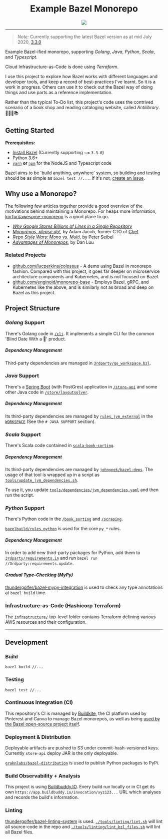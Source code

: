 <h1 align="center">Example Bazel Monorepo</h1>
<p align="center">
    <a href="https://buildkite.com/thundergolfer-inc/the-one-true-bazel-monorepo">
        <img src="https://badge.buildkite.com/aa36b75077a5c69156bc143b32c8c2db04c4b20b8706b8a99b.svg?branch=master">
    </a>
</p>

----

> *Note:* Currently supporting the latest Bazel version as at mid July 2020, [3.3.0](https://github.com/bazelbuild/bazel/releases/tag/3.3.0) 

Example Bazel-ified monorepo, supporting *Golang*, *Java*, *Python*, *Scala*, and *Typescript*. 

Cloud Infrastructure-as-Code is done using _Terraform_.

I use this project to explore how Bazel works with different languages and
developer tools, and keep a record of best-practices I've learnt. So it is a work in progress.
Others can use it to check out the Bazel way of doing things and use parts
as a reference implementation.

Rather than the typical To-Do list, this project's code uses the contrived scenario of a book shop and reading cataloging website, called *Antilibrary*. 📗📕📒📚

## Getting Started

**Prerequisites:**
 
- [Install Bazel](https://docs.bazel.build/versions/master/install.html) (Currently supporting ~= `3.3.0`)
- Python 3.6+
- [`yarn`](https://yarnpkg.com/) **or** [`npm`](https://www.npmjs.com/) for the NodeJS and Typescript code

Bazel aims to be 'build anything, anywhere' system, so building and testing should be as simple as `bazel test //...`. If it's not, [create an issue](https://github.com/thundergolfer/example-bazel-monorepo/issues/new/choose). 

## Why use a Monorepo?

The following few articles together provide a good overview of the
motivations behind maintaining a Monorepo. For heaps more information,
[korfuri/awesome-monorepo](https://github.com/korfuri/awesome-monorepo)
is a good place to go. 

* [*Why Google Stores Billions of Lines in a Single
  Repository*](http://delivery.acm.org/10.1145/2860000/2854146/p78-potvin.pdf?ip=60.240.50.147&id=2854146&acc=OA&key=4D4702B0C3E38B35%2E4D4702B0C3E38B35%2E4D4702B0C3E38B35%2E5945DC2EABF3343C&__acm__=1558760299_19ae56a814d1fe05de26b4844a658e52)
* [*Monorepos, please
  do!*](https://medium.com/@adamhjk/monorepo-please-do-3657e08a4b70), by
Adam Jacob, former CTO of [Chef](https://www.chef.io/)
* [*Repo Style Wars: Mono vs. Multi*](https://gigamonkeys.com/mono-vs-multi/), by Peter Seibel
* [*Advantages of Monorepos*](https://danluu.com/monorepo/), by Dan Luu

### Related Projects

* [github.com/lucperkins/colossus](https://github.com/lucperkins/colossus) - A demo using Bazel in monorepo fashion. Compared with this project, it goes far deeper on microservice architecture components and Kubernetes, and is not focused on Bazel.
* [github.com/enginoid/monorepo-base](https://github.com/enginoid/monorepo-base) - Employs Bazel, gRPC, and Kubernetes like the above, and is similarly not as broad and deep on Bazel as this project.

## Project Structure

### *Golang* Support

There's Golang code in [`/cli`](/cli). It implements a simple CLI for the common 'Blind Date With a 📖' product.

##### Dependency Management

Third-party dependencies are managed in [`3rdparty/go_workspace.bzl`](/3rdparty/go_workspace.bzl).  

### *Java* Support

There's a [Spring Boot](https://spring.io/projects/spring-boot) (with PostGres) application in [`/store-api`](/store-api) and some other Java code in [`/store/layoutsolver`](/store/layoutsolver).

##### Dependency Management

Its third-party dependencies are managed by [`rules_jvm_external`](https://blog.bazel.build/2019/03/31/rules-jvm-external-maven.html) in the [`WORKSPACE`](/WORKSPACE) (See the `# JAVA SUPPORT` section).

### *Scala* Support

There's Scala code contained in [`scala-book-sorting`](/scala-book-sorting).

##### Dependency Management

Its third-party dependencies are managed
by [`johnynek/bazel-deps`](https://github.com/johnynek/bazel-deps). The usage of that tool is wrapped up in a script
as [`tools/update_jvm_dependencies.sh`](tools/update_jvm_dependencies.sh).

To use it, you update [`tools/dependencies/jvm_dependencies.yaml`](tools/dependencies/jvm_dependencies.yaml) and then run the script.


### *Python* Support

There's Python code in the [`/book_sorting`](/book_sorting) and [`/scraping`](/scraping).

[`bazelbuild/rules_python`](https://github.com/bazelbuild/rules_python) is used for the core `py_*` rules.

##### Dependency Management

In order to add new third-party packages for Python, add them to [`3rdparty/requirements.in`](/3rdparty/requirements.in) and run `bazel run //3rdparty:requirements.update`.

##### Gradual Type-Checking (MyPy)

[thundergolfer/bazel-mypy-integration](https://github.com/thundergolfer/bazel-mypy-integration) is used to check any type annotations at `bazel build` time.

### Infrastructure-as-Code (Hashicorp Terraform)

The [`infrastructure/`](/infrastructure) top-level folder contains Terraform defining various AWS resources and their configuration. 

----

## Development

### Build

`bazel build //...`

### Testing

`bazel test //...`

### Continuous Integration (CI)

This repository's CI is managed by [Buildkite](https://buildkite.com), the CI platform used by Pinterest and Canva to manage Bazel monorepos,
as well as being [used by the Bazel open-source project itself](https://buildkite.com/bazel).

### Deployment & Distribution

Deployable artifacts are pushed to  S3 under commit-hash-versioned keys.
Currently `store-api` deploy JAR is the only deployable.

[`graknlabs/bazel-distribution`](https://github.com/graknlabs/bazel-distribution) is used to publish Python packages to PyPi. 

### Build Observability + Analysis

This project is using [Buildbuddy.IO](https://buildbuddy.io/). Every build run locally or in CI get its own `https://app.buildbuddy.io/invocation/xyz123...` URL which analyses and records the build's information.

### Linting

[thundergolfer/bazel-linting-system](https://github.com/thundergolfer/bazel-linting-system) is used. [`./tools/linting/lint.sh`](tools/linting/lint.sh) will lint all source-code in the repo and [`./tools/linting/lint_bzl_files.sh`](tools/linting/lint_bzl_files.sh) will lint all Bazel files.

